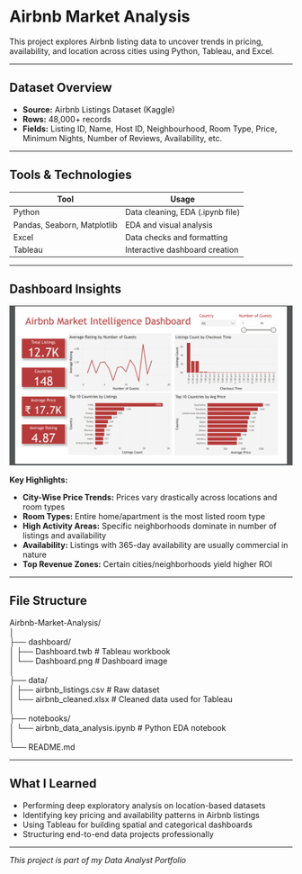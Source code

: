 # Airbnb Market Analysis  
This project explores Airbnb listing data to uncover trends in pricing, availability, and location across cities using Python, Tableau, and Excel.

---

## Dataset Overview  
- **Source:** Airbnb Listings Dataset (Kaggle)  
- **Rows:** 48,000+ records  
- **Fields:** Listing ID, Name, Host ID, Neighbourhood, Room Type, Price, Minimum Nights, Number of Reviews, Availability, etc.

---

## Tools & Technologies

| Tool                       | Usage                                |
|----------------------------|--------------------------------------|
| Python                     | Data cleaning, EDA (.ipynb file)     |
| Pandas, Seaborn, Matplotlib| EDA and visual analysis              |
| Excel                      | Data checks and formatting           |
| Tableau                    | Interactive dashboard creation       |

---

## Dashboard Insights  
![Dashboard](dashboard/Dashboard.png)

**Key Highlights:**
- **City-Wise Price Trends:** Prices vary drastically across locations and room types  
- **Room Types:** Entire home/apartment is the most listed room type  
- **High Activity Areas:** Specific neighborhoods dominate in number of listings and availability  
- **Availability:** Listings with 365-day availability are usually commercial in nature  
- **Top Revenue Zones:** Certain cities/neighborhoods yield higher ROI

---

## File Structure

Airbnb-Market-Analysis/  
│  
├── dashboard/  
│ ├── Dashboard.twb # Tableau workbook  
│ └── Dashboard.png # Dashboard image  
│  
├── data/  
│ ├── airbnb_listings.csv # Raw dataset  
│ └── airbnb_cleaned.xlsx # Cleaned data used for Tableau  
│  
├── notebooks/  
│ └── airbnb_data_analysis.ipynb # Python EDA notebook  
│  
└── README.md  

---

## What I Learned
- Performing deep exploratory analysis on location-based datasets  
- Identifying key pricing and availability patterns in Airbnb listings  
- Using Tableau for building spatial and categorical dashboards  
- Structuring end-to-end data projects professionally  

---

*This project is part of my Data Analyst Portfolio*
